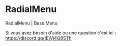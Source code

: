 # RadialMenu
RadialMenu | Base Menu

Si vous avez besoin d'aide ou une question c'est ici : https://discord.gg/tEWj4Q8STh
